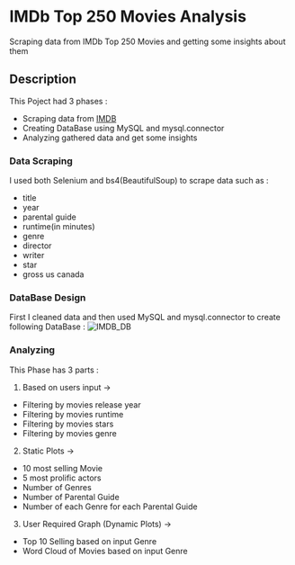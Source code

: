 
# IMDb Top 250 Movies Analysis

Scraping data from IMDb Top 250 Movies and getting some insights about them

## Description

This Poject had 3 phases : 

- Scraping data from [IMDB](https://www.imdb.com/chart/top/?ref_=nv_mv_250)
- Creating DataBase using MySQL and mysql.connector
- Analyzing gathered data and get some insights

### Data Scraping

I used both Selenium and bs4(BeautifulSoup) to scrape data such as :  
- title
- year
- parental guide
- runtime(in minutes)
- genre
- director
- writer
- star
- gross us canada

### DataBase Design

First I cleaned data and then used MySQL and mysql.connector to create following DataBase :
![IMDB_DB](https://github.com/MiladNooraei/IMDb-Top-250-Movies-Analysis/assets/108691050/64b676bc-7f25-4ac2-b1f4-7a48da5996ad)

### Analyzing

This Phase has 3 parts : 
1. Based on users input ->
- Filtering by movies release year
- Filtering by movies runtime
- Filtering by movies stars
- Filtering by movies genre

2. Static Plots ->
- 10 most selling Movie
- 5 most prolific actors
- Number of Genres
- Number of Parental Guide
- Number of each Genre for each Parental Guide

3. User Required Graph (Dynamic Plots) ->
- Top 10 Selling based on input Genre
- Word Cloud of Movies based on input Genre

